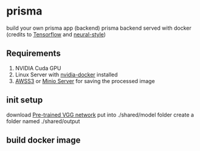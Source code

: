 # prisma
build your own prisma app (backend)
prisma backend served with docker (credits to [Tensorflow](https://www.tensorflow.org/) and [neural-style](https://github.com/anishathalye/neural-style))

## Requirements
1. NVIDIA Cuda GPU
2. Linux Server with [nvidia-docker](https://github.com/NVIDIA/nvidia-docker) installed
3. [AWSS3](https://aws.amazon.com/s3/) or [Minio Server](https://github.com/minio/minio) for saving the processed image

## init setup
download [Pre-trained VGG network](http://www.vlfeat.org/matconvnet/models/beta16/imagenet-vgg-verydeep-19.mat) put into ./shared/model folder
create a folder named ./shared/output

## build docker image
